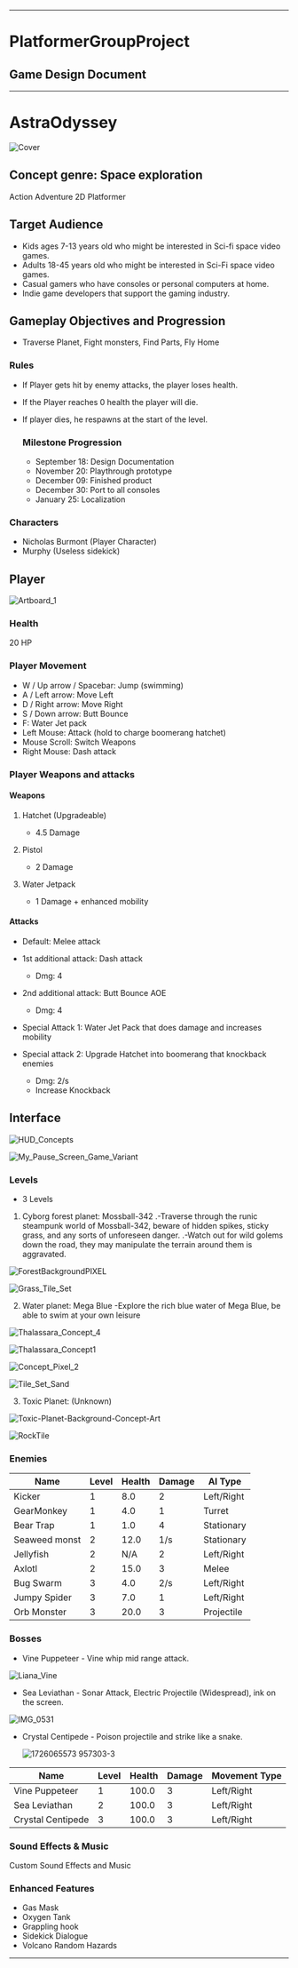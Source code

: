 _______

# PlatformerGroupProject

## Game Design Document

------

# AstraOdyssey

![Cover](https://cdn.discordapp.com/attachments/1277630249831497739/1288565187460202588/pixel_Main_Sreen.png?ex=66fb9419&is=66fa4299&hm=4f85dd480da5786249984e7aa0eeba48d2d823be258b54361acfc230ee6b0621&)


## Concept genre: Space exploration

Action Adventure 2D Platformer

## Target Audience

- Kids ages 7-13 years old who might be interested in Sci-fi space video games.
- Adults 18-45 years old who might be interested in Sci-Fi space video games.
- Casual gamers who have consoles or personal computers at home.
- Indie game developers that support the gaming industry.

## Gameplay Objectives and Progression

- Traverse Planet, Fight monsters, Find Parts, Fly Home

### Rules

- If Player gets hit by enemy attacks, the player loses health.
- If the Player reaches 0 health the player will die.
- If player dies, he respawns at the start of the level.

  ### Milestone Progression
  - September 18: Design Documentation
  - November 20: Playthrough prototype
  - December 09: Finished product
  - December 30: Port to all consoles
  - January 25: Localization

  
### Characters

- Nicholas Burmont (Player Character)
- Murphy (Useless sidekick)

## Player

![Artboard_1](https://github.com/user-attachments/assets/b70d905f-4a9d-4f67-a505-227228b54f86)


### Health

20 HP


### Player Movement

- W / Up arrow / Spacebar: Jump (swimming)
- A / Left arrow: Move Left
- D / Right arrow: Move Right
- S / Down arrow: Butt Bounce
- F: Water Jet pack
- Left Mouse: Attack (hold to charge boomerang hatchet)
- Mouse Scroll: Switch Weapons
- Right Mouse: Dash attack

### Player Weapons and attacks


#### Weapons

1. Hatchet (Upgradeable)
   - 4.5 Damage

2. Pistol
   - 2 Damage

3. Water Jetpack
   - 1 Damage + enhanced mobility

#### Attacks

- Default: Melee attack

- 1st additional attack: Dash attack
  - Dmg: 4

- 2nd additional attack: Butt Bounce AOE
  - Dmg: 4

- Special Attack 1: Water Jet Pack that does damage and increases mobility

- Special attack 2: Upgrade Hatchet into boomerang that knockback enemies
  - Dmg: 2/s
  - Increase Knockback


## Interface

![HUD_Concepts](https://github.com/user-attachments/assets/11cd273d-b040-4361-9353-c3621a0983d7)


![My_Pause_Screen_Game_Variant](https://github.com/user-attachments/assets/0304b475-0689-4376-9b16-79563ea2fd8b)


### Levels 

- 3 Levels
 
 

 1. Cyborg forest planet: Mossball-342
    .-Traverse through the runic steampunk world of Mossball-342, beware of hidden spikes, sticky grass, and any sorts of unforeseen danger.
    .-Watch out for wild golems down the road, they may manipulate the terrain around them is aggravated.

![ForestBackgroundPIXEL](https://github.com/user-attachments/assets/ed0cf7e5-789f-4bc9-84b6-78ca7e6ffba6)

![Grass_Tile_Set](https://github.com/user-attachments/assets/d201536b-248c-4de9-88ea-bc4d1c65b013)
   
 2. Water planet: Mega Blue
    -Explore the rich blue water of Mega Blue, be able to swim at your own leisure

![Thalassara_Concept_4](https://github.com/user-attachments/assets/871d5c65-047d-43bd-9d73-fcb1d34f8ff4)

![Thalassara_Concept1](https://github.com/user-attachments/assets/63168c9d-e4a1-4630-b9d9-d4137846b939)

![Concept_Pixel_2](https://github.com/user-attachments/assets/d2db4706-9dce-4374-9717-3f96c4d015a9)

![Tile_Set_Sand](https://github.com/user-attachments/assets/12f15c73-9569-4533-bb92-0f4f2d0fd976)

 
 3. Toxic Planet: (Unknown)

![Toxic-Planet-Background-Concept-Art](https://github.com/user-attachments/assets/cea2f89d-6816-4886-8376-6279d15a5002)



![RockTile](https://github.com/user-attachments/assets/f24e2e40-f39a-4052-a415-cb765e3262c2)

















### Enemies



| Name           | Level | Health | Damage | AI Type       |
|----------------|-------|--------|--------|---------------|
| Kicker         | 1     | 8.0    | 2      | Left/Right    |
| GearMonkey     | 1     | 4.0    | 1      | Turret        |
| Bear Trap      | 1     | 1.0    | 4      | Stationary    |
| Seaweed monst  | 2     | 12.0   | 1/s    | Stationary    |
| Jellyfish      | 2     | N/A    | 2      | Left/Right    |
| Axlotl         | 2     | 15.0   | 3      | Melee         |
| Bug Swarm      | 3     | 4.0    | 2/s    | Left/Right    |
| Jumpy Spider   | 3     | 7.0    | 1      | Left/Right    |
| Orb Monster    | 3     | 20.0   | 3      | Projectile    |





### Bosses

- Vine Puppeteer - Vine whip mid range attack.

![Liana_Vine](https://github.com/user-attachments/assets/70d5478e-95e7-479d-af81-6f66e844853e)


- Sea Leviathan - Sonar Attack, Electric Projectile (Widespread), ink on the screen.

![IMG_0531](https://github.com/user-attachments/assets/aa423ce0-b5b4-44cf-8a19-8a890ba31ea2)


- Crystal Centipede - Poison projectile and strike like a snake.

  ![1726065573 957303-3](https://github.com/user-attachments/assets/cc9cf7df-d09f-4573-ac71-15204072a594)



| Name              | Level | Health | Damage | Movement Type |
|-------------------|-------|--------|--------|---------------|
| Vine Puppeteer    | 1     | 100.0  | 3      | Left/Right    |
| Sea Leviathan     | 2     | 100.0  | 3      | Left/Right    |
| Crystal Centipede | 3     | 100.0  | 3      | Left/Right    |


### Sound Effects & Music
Custom Sound Effects and Music


### Enhanced Features

- Gas Mask
- Oxygen Tank
- Grappling hook
- Sidekick Dialogue
- Volcano Random Hazards



______
